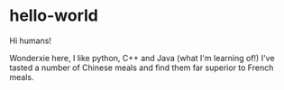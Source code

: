 # hello-world

Hi humans!

Wonderxie here, I like python, C++ and Java (what I'm learning of!)
I've tasted a number of Chinese meals and find them far superior to French meals.
